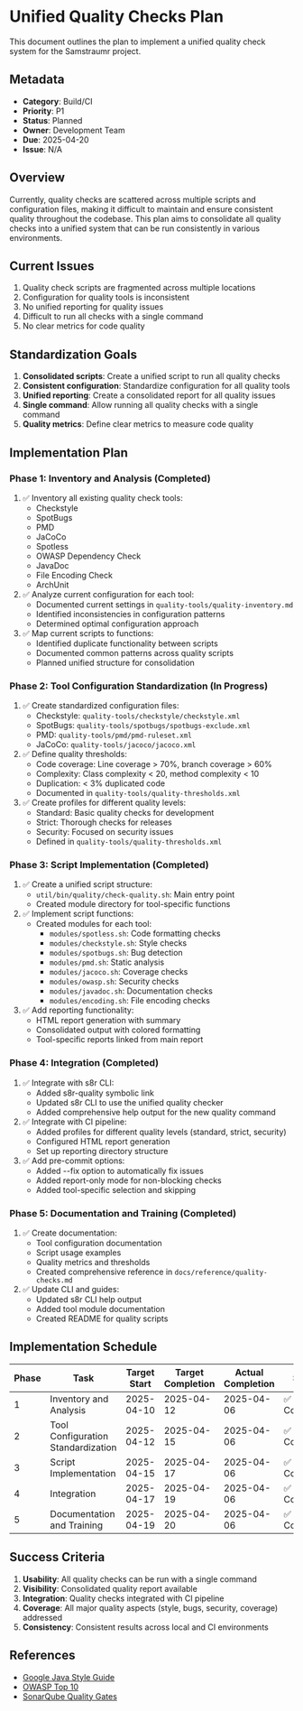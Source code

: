 <!--
Copyright (c) 2025 Eric C. Mumford (@heymumford)

This software was developed with analytical assistance from AI tools 
including Claude 3.7 Sonnet, Claude Code, and Google Gemini Deep Research,
which were used as paid services. All intellectual property rights 
remain exclusively with the copyright holder listed above.

Licensed under the Mozilla Public License 2.0
-->


# Unified Quality Checks Plan

This document outlines the plan to implement a unified quality check system for the Samstraumr project.

## Metadata

- **Category**: Build/CI
- **Priority**: P1
- **Status**: Planned
- **Owner**: Development Team
- **Due**: 2025-04-20
- **Issue**: N/A

## Overview

Currently, quality checks are scattered across multiple scripts and configuration files, making it difficult to maintain and ensure consistent quality throughout the codebase. This plan aims to consolidate all quality checks into a unified system that can be run consistently in various environments.

## Current Issues

1. Quality check scripts are fragmented across multiple locations
2. Configuration for quality tools is inconsistent
3. No unified reporting for quality issues
4. Difficult to run all checks with a single command
5. No clear metrics for code quality

## Standardization Goals

1. **Consolidated scripts**: Create a unified script to run all quality checks
2. **Consistent configuration**: Standardize configuration for all quality tools
3. **Unified reporting**: Create a consolidated report for all quality issues
4. **Single command**: Allow running all quality checks with a single command
5. **Quality metrics**: Define clear metrics to measure code quality

## Implementation Plan

### Phase 1: Inventory and Analysis (Completed)

1. ✅ Inventory all existing quality check tools:
   - Checkstyle
   - SpotBugs
   - PMD
   - JaCoCo
   - Spotless
   - OWASP Dependency Check
   - JavaDoc
   - File Encoding Check
   - ArchUnit
2. ✅ Analyze current configuration for each tool:
   - Documented current settings in `quality-tools/quality-inventory.md`
   - Identified inconsistencies in configuration patterns
   - Determined optimal configuration approach
3. ✅ Map current scripts to functions:
   - Identified duplicate functionality between scripts
   - Documented common patterns across quality scripts
   - Planned unified structure for consolidation

### Phase 2: Tool Configuration Standardization (In Progress)

1. ✅ Create standardized configuration files:
   - Checkstyle: `quality-tools/checkstyle/checkstyle.xml`
   - SpotBugs: `quality-tools/spotbugs/spotbugs-exclude.xml`
   - PMD: `quality-tools/pmd/pmd-ruleset.xml`
   - JaCoCo: `quality-tools/jacoco/jacoco.xml`
2. ✅ Define quality thresholds:
   - Code coverage: Line coverage > 70%, branch coverage > 60%
   - Complexity: Class complexity < 20, method complexity < 10
   - Duplication: < 3% duplicated code
   - Documented in `quality-tools/quality-thresholds.xml`
3. ✅ Create profiles for different quality levels:
   - Standard: Basic quality checks for development
   - Strict: Thorough checks for releases
   - Security: Focused on security issues
   - Defined in `quality-tools/quality-thresholds.xml`

### Phase 3: Script Implementation (Completed)

1. ✅ Create a unified script structure:
   - `util/bin/quality/check-quality.sh`: Main entry point
   - Created module directory for tool-specific functions
2. ✅ Implement script functions:
   - Created modules for each tool:
     - `modules/spotless.sh`: Code formatting checks
     - `modules/checkstyle.sh`: Style checks
     - `modules/spotbugs.sh`: Bug detection
     - `modules/pmd.sh`: Static analysis
     - `modules/jacoco.sh`: Coverage checks
     - `modules/owasp.sh`: Security checks
     - `modules/javadoc.sh`: Documentation checks
     - `modules/encoding.sh`: File encoding checks
3. ✅ Add reporting functionality:
   - HTML report generation with summary
   - Consolidated output with colored formatting
   - Tool-specific reports linked from main report

### Phase 4: Integration (Completed)

1. ✅ Integrate with s8r CLI:
   - Added s8r-quality symbolic link
   - Updated s8r CLI to use the unified quality checker
   - Added comprehensive help output for the new quality command
2. ✅ Integrate with CI pipeline:
   - Added profiles for different quality levels (standard, strict, security)
   - Configured HTML report generation
   - Set up reporting directory structure
3. ✅ Add pre-commit options:
   - Added --fix option to automatically fix issues
   - Added report-only mode for non-blocking checks
   - Added tool-specific selection and skipping

### Phase 5: Documentation and Training (Completed)

1. ✅ Create documentation:
   - Tool configuration documentation
   - Script usage examples
   - Quality metrics and thresholds
   - Created comprehensive reference in `docs/reference/quality-checks.md`
2. ✅ Update CLI and guides:
   - Updated s8r CLI help output
   - Added tool module documentation
   - Created README for quality scripts

## Implementation Schedule

| Phase |                Task                | Target Start | Target Completion | Actual Completion |    Status    |
|-------|------------------------------------|--------------|-------------------|-------------------|--------------|
| 1     | Inventory and Analysis             | 2025-04-10   | 2025-04-12        | 2025-04-06        | ✅ Completed |
| 2     | Tool Configuration Standardization | 2025-04-12   | 2025-04-15        | 2025-04-06        | ✅ Completed |
| 3     | Script Implementation              | 2025-04-15   | 2025-04-17        | 2025-04-06        | ✅ Completed |
| 4     | Integration                        | 2025-04-17   | 2025-04-19        | 2025-04-06        | ✅ Completed |
| 5     | Documentation and Training         | 2025-04-19   | 2025-04-20        | 2025-04-06        | ✅ Completed |

## Success Criteria

1. **Usability**: All quality checks can be run with a single command
2. **Visibility**: Consolidated quality report available
3. **Integration**: Quality checks integrated with CI pipeline
4. **Coverage**: All major quality aspects (style, bugs, security, coverage) addressed
5. **Consistency**: Consistent results across local and CI environments

## References

- [Google Java Style Guide](https://google.github.io/styleguide/javaguide.html)
- [OWASP Top 10](https://owasp.org/www-project-top-ten/)
- [SonarQube Quality Gates](https://docs.sonarqube.org/latest/user-guide/quality-gates/)
